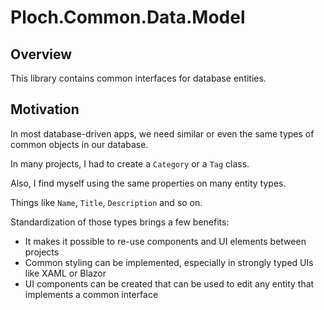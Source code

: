 # Ploch.Common.Data.Model

## Overview

This library contains common interfaces for database entities.

## Motivation

In most database-driven apps, we need similar or even the same types of common objects in our database.

In many projects, I had to create a `Category` or a `Tag` class.

Also, I find myself using the same properties on many entity types.

Things like `Name`, `Title`, `Description` and so on.

Standardization of those types brings a few benefits:

- It makes it possible to re-use components and UI elements between projects
- Common styling can be implemented, especially in strongly typed UIs like XAML or Blazor
- UI components can be created that can be used to edit any entity that implements a common interface

